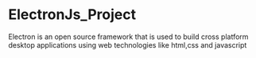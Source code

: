 # ElectronJs_Project
Electron is an open source framework that is used to build cross platform desktop applications using web technologies like html,css and javascript
